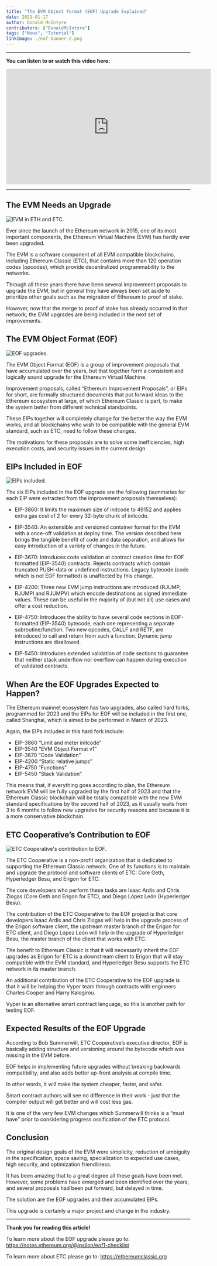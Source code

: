 ```yaml
---
title: "The EVM Object Format (EOF) Upgrade Explained"
date: 2023-01-17
author: Donald McIntyre
contributors: ["DonaldMcIntyre"]
tags: ["News", "Tutorial"]
linkImage: ./eof-banner-2.png
---
```


---
**You can listen to or watch this video here:**

<iframe width="560" height="315" src="https://www.youtube.com/embed/3R0KNvEYI9o" title="YouTube video player" frameborder="0" allow="accelerometer; autoplay; clipboard-write; encrypted-media; gyroscope; picture-in-picture; web-share" allowfullscreen></iframe>

---

## The EVM Needs an Upgrade

![EVM in ETH and ETC.](./eof-evm-2.png)

Ever since the launch of the Ethereum network in 2015, one of its most important components, the Ethereum Virtual Machine (EVM) has hardly ever been upgraded.

The EVM is a software component of all EVM compatible blockchains, including Ethereum Classic (ETC), that contains more than 120 operation codes (opcodes), which provide decentralized programmability to the networks.

Through all these years there have been several improvement proposals to upgrade the EVM, but in general they have always been set aside to prioritize other goals such as the migration of Ethereum to proof of stake.

However, now that the merge to proof of stake has already occurred in that network, the EVM upgrades are being included in the next set of improvements.

## The EVM Object Format (EOF)

![EOF upgrades.](./eof-eof-2.png)

The EVM Object Format (EOF) is a group of improvement proposals that have accumulated over the years, but that together form a consistent and logically sound upgrade for the Ethereum Virtual Machine.

Improvement proposals, called “Ethereum Improvement Proposals”, or EIPs for short, are formally structured documents that put forward ideas to the Ethereum ecosystem at large, of which Ethereum Classic is part, to make the system better from different technical standpoints.

These EIPs together will completely change for the better the way the EVM works, and all blockchains who wish to be compatible with the general EVM standard, such as ETC, need to follow these changes.

The motivations for these proposals are to solve some inefficiencies, high execution costs, and security issues in the current design.

## EIPs Included in EOF

![EIPs included.](./eof-eips-2.png)

The six EIPs included in the EOF upgrade are the following (summaries for each EIP were extracted from the improvement proposals themselves):

- EIP-3860: It limits the maximum size of initcode to 49152 and applies extra gas cost of 2 for every 32-byte chunk of initcode. 

- EIP-3540: An extensible and versioned container format for the EVM with a once-off validation at deploy time. The version described here brings the tangible benefit of code and data separation, and allows for easy introduction of a variety of changes in the future.

- EIP-3670: Introduces code validation at contract creation time for EOF formatted (EIP-3540) contracts. Rejects contracts which contain truncated PUSH-data or undefined instructions. Legacy bytecode (code which is not EOF formatted) is unaffected by this change.

- EIP-4200: Three new EVM jump instructions are introduced (RJUMP, RJUMPI and RJUMPV) which encode destinations as signed immediate values. These can be useful in the majority of (but not all) use cases and offer a cost reduction.

- EIP-4750: Introduces the ability to have several code sections in EOF-formatted (EIP-3540) bytecode, each one representing a separate subroutine/function. Two new opcodes, CALLF and RETF, are introduced to call and return from such a function. Dynamic jump instructions are disallowed.

- EIP-5450: Introduces extended validation of code sections to guarantee that neither stack underflow nor overflow can happen during execution of validated contracts.

## When Are the EOF Upgrades Expected to Happen?

The Ethereum mainnet ecosystem has two upgrades, also called hard forks, programmed for 2023 and the EIPs for EOF will be included in the first one, called Shanghai, which is aimed to be performed in March of 2023.

Again, the EIPs included in this hard fork include:

- EIP-3860 “Limit and meter initcode”
- EIP-3540 “EVM Object Format v1”
- EIP-3670 “Code Validation”
- EIP-4200 “Static relative jumps”
- EIP-4750 “Functions”
- EIP-5450 “Stack Validation”

This means that, if everything goes according to plan, the Ethereum network EVM will be fully upgraded by the first half of 2023 and that the Ethereum Classic blockchain will be totally compatible with the new EVM standard specifications by the second half of 2023, as it usually waits from 3 to 6 months to follow new upgrades for security reasons and because it is a more conservative blockchain. 

## ETC Cooperative’s Contribution to EOF

![ETC Cooperative's contribution to EOF.](./eof-etc-coop-2.png)

The ETC Cooperative is a non-profit organization that is dedicated to supporting the Ethereum Classic network. One of its functions is to maintain and upgrade the protocol and software clients of ETC: Core Geth, Hyperledger Besu, and Erigon for ETC.

The core developers who perform these tasks are Isaac Ardis and Chris Ziogas (Core Geth and Erigon for ETC), and Diego López León (Hyperledger Besu).

The contribution of the ETC Cooperative to the EOF project is that core developers Isaac Ardis and Chris Ziogas will help in the upgrade process of the Erigon software client, the upstream master branch of the Erigon for ETC client, and Diego López León will help in the upgrade of Hyperledger Besu, the master branch of the client that works with ETC.

The benefit to Ethereum Classic is that it will necessarily inherit the EOF upgrades as Erigon for ETC is a downstream client to Erigon that will stay compatible with the EVM standard, and Hyperledger Besu supports the ETC network in its master branch.

An additional contribution of the ETC Cooperative to the EOF upgrade is that it will be helping the Vyper team through contracts with engineers Charles Cooper and Harry Kalogirou. 

Vyper is an alternative smart contract language, so this is another path for testing EOF.

## Expected Results of the EOF Upgrade

According to Bob Summerwill, ETC Cooperative’s executive director, EOF is basically adding structure and versioning around the bytecode which was missing in the EVM before. 

EOF helps in implementing future upgrades without breaking backwards compatibility, and also adds better up-front analysis at compile time.

In other words, it will make the system cheaper, faster, and safer.

Smart contract authors will see no difference in their work - just that the compiler output will get better and will cost less gas.

It is one of the very few EVM changes which Summerwill thinks is a “must have” prior to considering progress ossification of the ETC protocol.

## Conclusion

The original design goals of the EVM were simplicity, reduction of ambiguity in the specification, space saving, specialization to expected use cases, high security, and optimization friendliness.

It has been amazing that to a great degree all these goals have been met. However, some problems have emerged and been identified over the years, and several proposals had been put forward, but delayed in time.

The solution are the EOF upgrades and their accumulated EIPs.

This upgrade is certainly a major project and change in the industry.

---

**Thank you for reading this article!**

To learn more about the EOF upgrade please go to: https://notes.ethereum.org/@ipsilon/eof1-checklist

To learn more about ETC please go to: https://ethereumclassic.org
